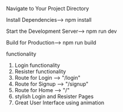 Navigate to Your Project Directory

Install Dependencies-->
npm install

Start the Development Server-->
npm run dev

Build for Production-->
npm run build

functionality

1. Login functionality
2. Resister functionality
3. Route for Login --> "/login"
4. Route for Signup --> "/signup"
5. Route for Home --> "/"
6. stylish Login and Resister Pages
7. Great User Interface using animation
